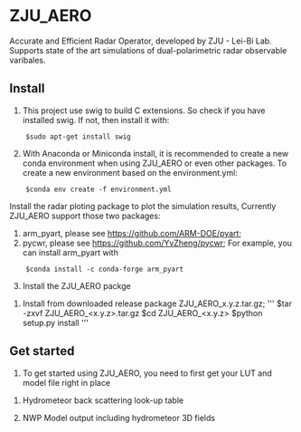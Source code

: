 <!--
 * @Description: Readme for ZJU_AERO
 * @Author: Hejun Xie
 * @Date: 2020-04-06 20:52:07
 * @LastEditors: Hejun Xie
 * @LastEditTime: 2021-10-20 20:33:57
 -->
# ZJU_AERO
Accurate and Efficient Radar Operator, developed by ZJU - Lei-Bi Lab.
Supports state of the art simulations of dual-polarimetric radar observable varibales.

## Install
1. This project use swig to build C extensions. So check if you have installed swig.
If not, then install it with:
```
    $sudo apt-get install swig
```

2. With Anaconda or Miniconda install, it is recommended to create a new conda environment when using ZJU_AERO or even other packages. 
To create a new environment based on the environment.yml:

```
    $conda env create -f environment.yml
```

Install the radar ploting package to plot the simulation results, 
Currently ZJU_AERO support those two packages:
1) arm_pyart, please see https://github.com/ARM-DOE/pyart;
2) pycwr, please see https://github.com/YvZheng/pycwr;
For example, you can install arm_pyart with
```
    $conda install -c conda-forge arm_pyart
```

3.  Install the ZJU_AERO packge

1) Install from downloaded release package ZJU_AERO_x.y.z.tar.gz;
'''
    $tar -zxvf ZJU_AERO_<x.y.z>.tar.gz
    $cd ZJU_AERO_<x.y.z>
    $python setup.py install
'''

## Get started
1. To get started using ZJU_AERO, you need to first get your LUT and model file right in place

1) Hydrometeor back scattering look-up table

2) NWP Model output including hydrometeor 3D fields
